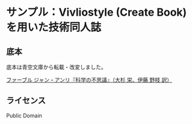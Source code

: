 # サンプル：Vivliostyle (Create Book) を用いた技術同人誌

## 底本

底本は青空文庫から転載・改変しました。

[ファーブル ジャン・アンリ『科学の不思議』（大杉 栄、伊藤 野枝 訳）](https://www.aozora.gr.jp/cards/001049/card4920.html)

## ライセンス

Public Domain